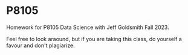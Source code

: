 # P8105
Homework for P8105 Data Science with Jeff Goldsmith Fall 2023.

Feel free to look araound, but if you are taking this class, do yourself a favour and don't plagiarize.
